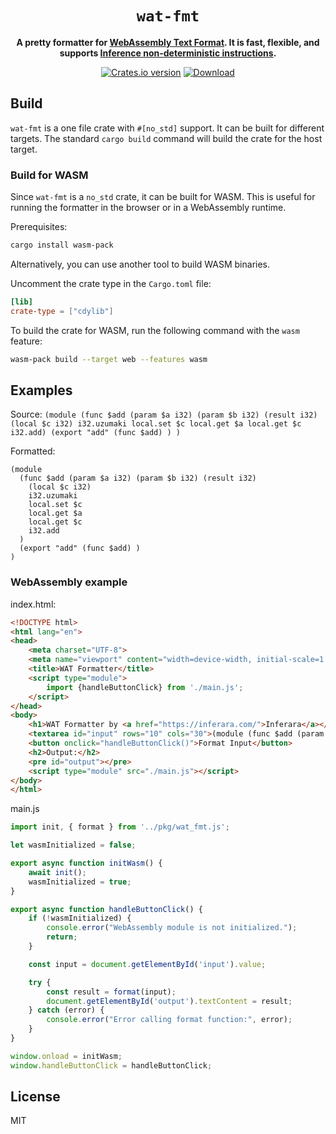 <div align="center">
  <h1><code>wat-fmt</code></h1>

  <p>
    <strong>A pretty formatter for <a href="https://webassembly.github.io/spec/core/text/index.html">WebAssembly Text Format</a>. It is fast, flexible, and supports <a href="https://www.inferara.com/en/papers/specifying-algorithms-using-non-deterministic-computations/">Inference non-deterministic instructions</a>.</strong>
  </p>

  <p>
    <a href="https://crates.io/crates/wat-fmt"><img src="https://img.shields.io/crates/v/wat-fmt.svg?style=flat-square" alt="Crates.io version" /></a>
    <a href="https://crates.io/crates/wat-fmt"><img src="https://img.shields.io/crates/d/wat-fmt.svg?style=flat-square" alt="Download" /></a>
  </p>

</div>

## Build

`wat-fmt` is a one file crate with `#[no_std]` support. It can be built for different targets. The standard `cargo build` command will build the crate for the host target.

### Build for WASM

Since `wat-fmt` is a `no_std` crate, it can be built for WASM. This is useful for running the formatter in the browser or in a WebAssembly runtime.

Prerequisites:

```bash
cargo install wasm-pack
```
Alternatively, you can use another tool to build WASM  binaries.

Uncomment the crate type in the `Cargo.toml` file:

```toml
[lib]
crate-type = ["cdylib"]
```

To build the crate for WASM, run the following command with the `wasm` feature:

```bash
wasm-pack build --target web --features wasm
```

## Examples

Source: `(module (func $add (param $a i32) (param $b i32) (result i32) (local $c i32) i32.uzumaki local.set $c local.get $a local.get $c i32.add) (export "add" (func $add) ) )`

Formatted:
```wat
(module
  (func $add (param $a i32) (param $b i32) (result i32)
    (local $c i32)
    i32.uzumaki
    local.set $c
    local.get $a
    local.get $c
    i32.add
  )
  (export "add" (func $add) )
)
```

### WebAssembly example

index.html:
```html
<!DOCTYPE html>
<html lang="en">
<head>
    <meta charset="UTF-8">
    <meta name="viewport" content="width=device-width, initial-scale=1.0">
    <title>WAT Formatter</title>
    <script type="module">
        import {handleButtonClick} from './main.js';
    </script>
</head>
<body>
    <h1>WAT Formatter by <a href="https://inferara.com/">Inferara</a></h1>
    <textarea id="input" rows="10" cols="30">(module (func $add (param $a i32) (param $b i32) (result i32) (local $c i32) i32.uzumaki local.set $c local.get $a local.get $c i32.add) (export "add" (func $add) ) )</textarea>
    <button onclick="handleButtonClick()">Format Input</button>
    <h2>Output:</h2>
    <pre id="output"></pre>
    <script type="module" src="./main.js"></script>
</body>
</html>
```

main.js
```javascript
import init, { format } from '../pkg/wat_fmt.js';

let wasmInitialized = false;

export async function initWasm() {
    await init();
    wasmInitialized = true;
}

export async function handleButtonClick() {
    if (!wasmInitialized) {
        console.error("WebAssembly module is not initialized.");
        return;
    }

    const input = document.getElementById('input').value;

    try {
        const result = format(input);
        document.getElementById('output').textContent = result;
    } catch (error) {
        console.error("Error calling format function:", error);
    }
}

window.onload = initWasm;
window.handleButtonClick = handleButtonClick;
```


## License

MIT

